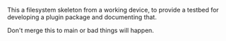This a filesystem skeleton from a working device, to provide a testbed for developing a plugin package and documenting that.

Don't merge this to main or bad things will happen.

